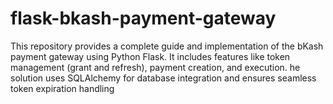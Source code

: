 # flask-bkash-payment-gateway
This repository provides a complete guide and implementation of the bKash payment gateway using Python Flask. It includes features like token management (grant and refresh), payment creation, and execution. he solution uses SQLAlchemy for database integration and ensures seamless token expiration handling
